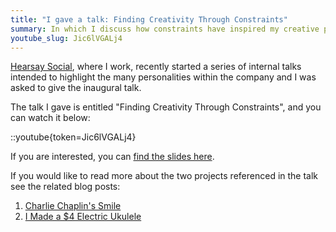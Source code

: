 ```yaml
---
title: "I gave a talk: Finding Creativity Through Constraints"
summary: In which I discuss how constraints have inspired my creative process as a musician and programmer.
youtube_slug: Jic6lVGALj4
---
```


[Hearsay Social](http://hearsaysocial.com/careers/), where I work, recently
started a series of internal talks intended to highlight the many personalities
within the company and I was asked to give the inaugural talk.

The talk I gave is entitled "Finding Creativity Through Constraints", and you
can watch it below:

::youtube{token=Jic6lVGALj4}

If you are interested, you can [find the slides
here](/talks/finding-creativity-through-constraints/).

If you would like to read more about the two projects referenced in the talk
see the related blog posts:

1. [Charlie Chaplin's Smile](/blog/charlie-chaplins-smile-ukulele-solo/)
2. [I Made a $4 Electric Ukulele](/blog/video-i-made-a-4-electric-ukulele/)
